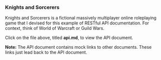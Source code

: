 
### Knights and Sorcerers

Knights and Sorcerers is a fictional massively multiplayer online roleplaying game that I devised for this example of RESTful API documentation. For context, think of World of Warcraft or Guild Wars.

Click on the file above, titled **api.md**, to view the API document.

**Note:** The API document contains mock links to other documents. These links just lead back to the API document.
